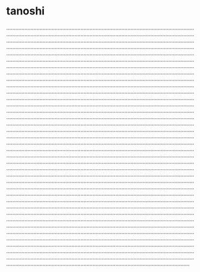 # tanoshi
.....................................................................................................................................................................................................................................................................................................................................................................................................................................................................................................................................................................................................................................................................................................................................................................................................................................................................................................................................................................................................................................................................................................................................................................................................................................................................................................................................................................................................................................................................................................................................................................................................................................................................................................................................................................................................................................................................................................................................................................................................................................................................................................................................................................................................................................................................................................................................................................................................................................................................................................................................................................................................................................................................................................................................................................................................................................................................................................................................................................................................................................................................................................................................................................................................................................................................................................................................................................................................................................................................................................................................................................................................................................................................................................................................................................................................................................................................................................................................................................................................................................................................................................................................................................................................................................................................................................................................................................................................................................................................................................................................................................................................................................................................................................................................................................................................................................................................................................